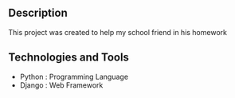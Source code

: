 ## Description
This project was created to help my school friend in his homework

## Technologies and Tools
- Python : Programming Language
- Django : Web Framework
